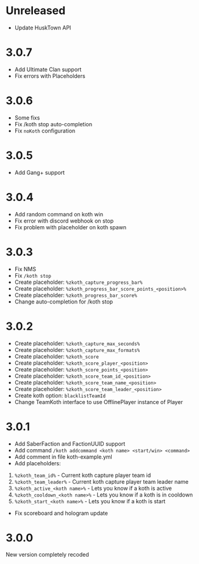 # Unreleased

- Update HuskTown API

# 3.0.7

- Add Ultimate Clan support
- Fix errors with Placeholders

# 3.0.6

- Some fixs
- Fix /koth stop auto-completion
- Fix ``noKoth`` configuration

# 3.0.5

- Add Gang+ support

# 3.0.4

- Add random command on koth win
- Fix error with discord webhook on stop
- Fix problem with placeholder on koth spawn

# 3.0.3

- Fix NMS
- Fix ``/koth stop``
- Create placeholder: ``%zkoth_capture_progress_bar%``
- Create placeholder: ``%zkoth_progress_bar_score_points_<position>%``
- Create placeholder: ``%zkoth_progress_bar_score%``
- Change auto-completion for /koth stop

# 3.0.2

- Create placeholder: ``%zkoth_capture_max_seconds%``
- Create placeholder: ``%zkoth_capture_max_formats%``
- Create placeholder: ``%zkoth_score``
- Create placeholder: ``%zkoth_score_player_<position>``
- Create placeholder: ``%zkoth_score_points_<position>``
- Create placeholder: ``%zkoth_score_team_id_<position>``
- Create placeholder: ``%zkoth_score_team_name_<position>``
- Create placeholder: ``%zkoth_score_team_leader_<position>``
- Create koth option: ``blacklistTeamId``
- Change TeamKoth interface to use OfflinePlayer instance of Player

# 3.0.1

- Add SaberFaction and FactionUUID support
- Add command ``/koth addcommand <koth name> <start/win> <command>``
- Add comment in file koth-example.yml
- Add placeholders:
1. ``%zkoth_team_id%`` - Current koth capture player team id
2. ``%zkoth_team_leader%`` - Current koth capture player team leader name
3. ``%zkoth_active_<koth name>%`` - Lets you know if a koth is active
4. ``%zkoth_cooldown_<koth name>%`` - Lets you know if a koth is in cooldown
5. ``%zkoth_start_<koth name>%`` - Lets you know if a koth is start
- Fix scoreboard and hologram update

# 3.0.0

New version completely recoded